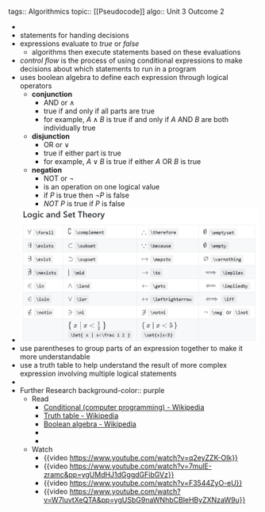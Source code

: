 tags:: Algorithmics
topic:: [[Pseudocode]]
algo:: Unit 3 Outcome 2

-
- statements for handing decisions
- expressions evaluate to *true* or *false*
	- algorithms then execute statements based on these evaluations
- *control flow* is the process of using conditional expressions to make decisions about which statements to run in a program
- uses boolean algebra to define each expression through logical operators
	- **conjunction**
		- AND or $\land$
		- true if and only if all parts are true
		- for example, $A \land B$ is true if and only if $A$ AND $B$ are both individually true
	- **disjunction**
		- OR or $\lor$
		- true if either part is true
		- for example, $A \lor B$ is true if either $A$ OR $B$ is true
	- **negation**
		- NOT or $\lnot$
		- is an operation on one logical value
		- if $P$ is true then $\lnot P$ is false
		- $NOT\ P$ is true if $P$ is false
- ![Latex commands for Logic and Set notation](../assets/logic_set_notation.png)
- use parentheses to group parts of an expression together to make it more understandable
- use a truth table to help understand the result of more complex expression involving multiple logical statements
-
- Further Research
  background-color:: purple
	- Read
		- [Conditional (computer programming) - Wikipedia](https://en.wikipedia.org/wiki/Conditional_(computer_programming))
		- [Truth table - Wikipedia](https://en.wikipedia.org/wiki/Truth_table)
		- [Boolean algebra - Wikipedia](https://en.wikipedia.org/wiki/Boolean_algebra#Venn_diagrams)
		-
		-
	- Watch
		- {{video https://www.youtube.com/watch?v=q2eyZZK-OIk}}
		- {{video https://www.youtube.com/watch?v=7mulE-zramc&pp=ygUMdHJ1dGggdGFibGVz}}
		- {{video https://www.youtube.com/watch?v=F3544ZyO-eU}}
		- {{video https://www.youtube.com/watch?v=W7luvtXeQTA&pp=ygUSbG9naWNhbCBleHByZXNzaW9u}}